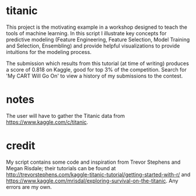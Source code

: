 # titanic
This project is the motivating example in a workshop designed to teach the tools of machine learning. In this script I illustrate key concepts for predictive modeling (Feature Engineering, Feature Selection, Model Training and Selection, Ensembling) and provide helpful visualizations to provide intuitions for the modeling process.

The submission which results from this tutorial (at time of writing) produces a score of 0.818 on Kaggle, good for top 3% of the competition. Search for 'My CART Will Go On' to view a history of my submissions to the contest. 

# notes
The user will have to gather the Titanic data from https://www.kaggle.com/c/titanic.

# credit
My script contains some code and inspiration from Trevor Stephens and Megan Risdale; their tutorials can be found at http://trevorstephens.com/kaggle-titanic-tutorial/getting-started-with-r/ and https://www.kaggle.com/mrisdal/exploring-survival-on-the-titanic. Any errors are my own. 
